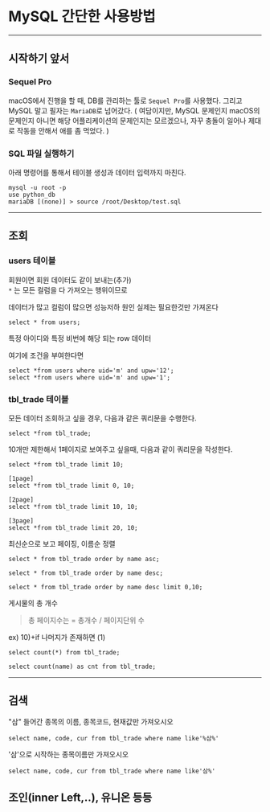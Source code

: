 # MySQL 간단한 사용방법

---

## 시작하기 앞서

### Sequel Pro
macOS에서 진행을 할 때, DB를 관리하는 툴로 `Sequel Pro`를 사용했다. 그리고 MySQL 말고 필자는 `MariaDB`로 넘어갔다. 
( 여담이지만, MySQL 문제인지 macOS의 문제인지 아니면 해당 어플리케이션의 문제인지는 모르겠으나, 자꾸 충돌이 일어나 제대로 작동을 안해서 애를 좀 먹었다. )

### SQL 파일 실행하기
아래 명령어를 통해서 테이블 생성과 데이터 입력까지 마친다.
```
mysql -u root -p
use python_db
mariaDB [(none)] > source /root/Desktop/test.sql 
```

---

## 조회
### users 테이블
회원이면 회원 데이터도 같이 보내는(추가)  
`*` 는 모든 컬럼을 다 가져오는 행위이므로

데이터가 많고 컬럼이 많으면 성능저하 원인
실제는 필요한것만 가져온다
```
select * from users;
```
특정 아이디와 특정 비번에 해당 되는 row 데이터

여기에 조건을 부여한다면
```
select *from users where uid='m' and upw='12';
select *from users where uid='m' and upw='1';
```

### tbl_trade 테이블

모든 데이터 조회하고 싶을 경우, 다음과 같은 쿼리문을 수행한다.
```
select *from tbl_trade;
```

10개만 제한해서 1페이지로 보여주고 싶을때, 다음과 같이 쿼리문을 작성한다.
```
select *from tbl_trade limit 10;

[1page]
select *from tbl_trade limit 0, 10;

[2page]
select *from tbl_trade limit 10, 10;

[3page]
select *from tbl_trade limit 20, 10;
```

최신순으로 보고 페이징, 이름순 정렬
```
select * from tbl_trade order by name asc;

select * from tbl_trade order by name desc;

select * from tbl_trade order by name desc limit 0,10;
```

게시물의 총 개수

> 총 페이지수는 = 총개수 / 페이지단위 수

ex) 10)+if 나머지가 존재하면 (1)
```
select count(*) from tbl_trade;

select count(name) as cnt from tbl_trade;
```

---

## 검색
"삼" 들어간 종목의 이름, 종목코드, 현재값만  가져오시오
```
select name, code, cur from tbl_trade where name like'%삼%'
```

'삼'으로 시작하는 종목이름만 가져오시오
```
select name, code, cur from tbl_trade where name like'삼%'
```

## 조인(inner Left,..), 유니온 등등